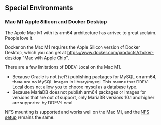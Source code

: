 ## Special Environments

### Mac M1 Apple Silicon and Docker Desktop

The Apple Mac M1 with its arm64 architecture has arrived to great acclaim. People love it.

Docker on the Mac M1 requires the Apple Silicon version of Docker Desktop, which you can get at https://www.docker.com/products/docker-desktop "Mac with Apple Chip".

There are a few limitations of DDEV-Local on the Mac M1.

* Because Oracle is not (yet?) publishing packages for MySQL on arm64, there are no MySQL images in library/mysql. This means that DDEV-Local does not allow you to choose mysql as a database type.
* Because MariaDB does not publish arm64 packages or images for versions that are out of support, only MariaDB versions 10.1 and higher are supported by DDEV-Local.

NFS mounting is supported and works well on the Mac M1, and the [NFS setup](https://ddev.readthedocs.io/en/latest/users/performance/#macos-nfs-setup) remains the same.
